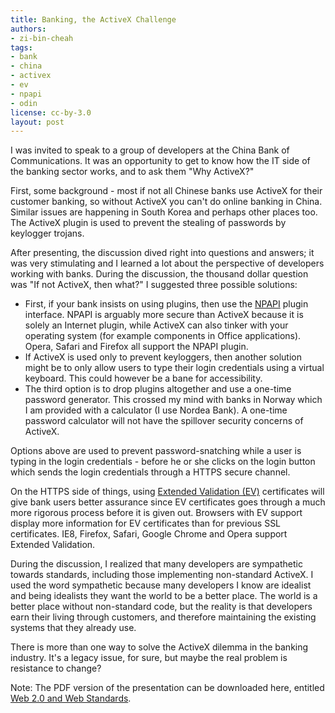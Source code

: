 ```yaml
---
title: Banking, the ActiveX Challenge
authors:
- zi-bin-cheah
tags:
- bank
- china
- activex
- ev
- npapi
- odin
license: cc-by-3.0
layout: post
---
```


<p>
I was invited to speak to a group of developers at the China Bank of Communications. It was an opportunity to get to know how the IT side of the banking sector works, and to ask them &quot;Why ActiveX?&quot;</p>

<p>First, some background - most if not all Chinese banks use ActiveX for their customer banking, so without ActiveX you can&#39;t do online banking in China. Similar issues are happening in South Korea and perhaps other places too. The ActiveX plugin is used to prevent the stealing of passwords by keylogger trojans.</p>

<p>After presenting, the discussion dived right into questions and answers; it was very stimulating and I learned a lot about the perspective of developers working with banks. During the discussion, the thousand dollar question was &quot;If not ActiveX, then what?&quot; I suggested three possible solutions:</p>

<ul>
<li>First, if your bank insists on using plugins, then use the <a href="http://dev.opera.com/articles/view/the-opera-plug-in-interface/">NPAPI</a> plugin interface. NPAPI is arguably more secure than ActiveX because it is solely an Internet plugin, while ActiveX can also tinker with your operating system (for example components in Office applications). Opera, Safari and Firefox all support the NPAPI plugin.</li>

<li>If ActiveX is used only to prevent keyloggers, then another solution might be to only allow users to type their login credentials using a virtual keyboard. This could however be a bane for accessibility.</li>

<li>The third option is to drop plugins altogether and use a one-time password generator. This crossed my mind with banks in Norway which I am provided with a calculator (I use Nordea Bank). A one-time password calculator will not have the spillover security concerns of ActiveX.</li>
</ul>
<p>
Options above are used to prevent password-snatching while a user is typing in the login credentials - before he or she clicks on the login button which sends the login credentials through a HTTPS secure channel.
</p>
<p>
On the HTTPS side of things, using <a href="http://en.wikipedia.org/wiki/Extended_Validation_Certificate">Extended Validation (EV)</a> certificates will give bank users better assurance since EV certificates goes through a much more rigorous process before it is given out. Browsers with EV support display more information for EV certificates than for previous SSL certificates. IE8, Firefox, Safari, Google Chrome and Opera support Extended Validation.
</p>
<p>During the discussion, I realized that many developers are sympathetic towards standards, including those implementing non-standard ActiveX. I used the word sympathetic because many developers I know are idealist and being idealists they want the world to be a better place. The world is a better place without non-standard code, but the reality is that developers earn their living through customers, and therefore maintaining the existing systems that they already use.</p>

<p>There is more than one way to solve the ActiveX dilemma in the banking industry. It&#39;s a legacy issue, for sure, but maybe the real problem is resistance to change?</p>

<p>Note: The PDF version of the presentation can be downloaded here, entitled <a href="http://people.opera.com/zibin/bankofcommunication_9thNov.pdf"> Web 2.0 and Web Standards</a>.</p>
